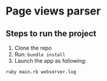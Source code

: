 # Page views parser

## Steps to run the project

1. Clone the repo
2. Run:
```bundle install```
3. Launch the app as following:
```
ruby main.rb webserver.log
```